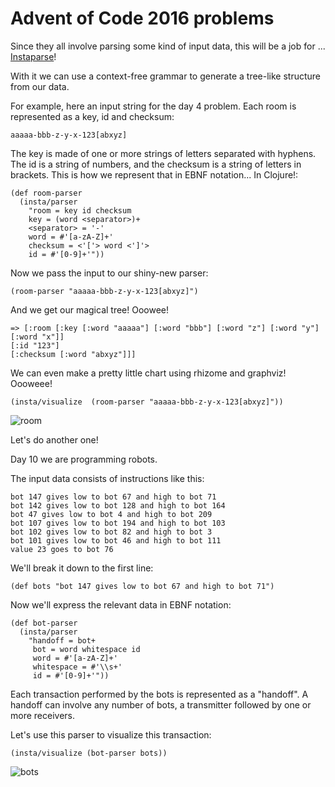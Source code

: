# Advent of Code 2016 problems

Since they all involve parsing some kind of input data, this will be a job for ... [Instaparse](https://github.com/Engelberg/instaparse)!

With it we can use a context-free grammar to generate a tree-like structure from our data.

For example, here an input string for the day 4 problem. Each room is represented as a key, id and checksum:

    aaaaa-bbb-z-y-x-123[abxyz]

The key is made of one or more strings of letters separated with hyphens.
The id is a string of numbers, and the checksum is a string of letters in brackets.
This is how we represent that in EBNF notation... In Clojure!:
  
    (def room-parser
      (insta/parser
        "room = key id checksum
        key = (word <separator>)+
        <separator> = '-'
        word = #'[a-zA-Z]+'
        checksum = <'['> word <']'>
        id = #'[0-9]+'"))
        
 Now we pass the input to our shiny-new parser:

    (room-parser "aaaaa-bbb-z-y-x-123[abxyz]")
    
And we get our magical tree! Ooowee!
  
    => [:room [:key [:word "aaaaa"] [:word "bbb"] [:word "z"] [:word "y"] [:word "x"]]
    [:id "123"]
    [:checksum [:word "abxyz"]]]

We can even make a pretty little chart using rhizome and graphviz! Oooweee!

    (insta/visualize  (room-parser "aaaaa-bbb-z-y-x-123[abxyz]"))

![room](https://github.com/sdfwer124/interview-problems/blob/master/room.png)

Let's do another one!

Day 10 we are programming robots.

The input data consists of instructions like this:

    bot 147 gives low to bot 67 and high to bot 71
    bot 142 gives low to bot 128 and high to bot 164
    bot 47 gives low to bot 4 and high to bot 209
    bot 107 gives low to bot 194 and high to bot 103
    bot 102 gives low to bot 82 and high to bot 3
    bot 101 gives low to bot 46 and high to bot 111
    value 23 goes to bot 76
    
We'll break it down to the first line:

    (def bots "bot 147 gives low to bot 67 and high to bot 71")
    
Now we'll express the relevant data in EBNF notation: 

    (def bot-parser
      (insta/parser
        "handoff = bot+
         bot = word whitespace id
         word = #'[a-zA-Z]+'
         whitespace = #'\\s+'
         id = #'[0-9]+'"))
         
  Each transaction performed by the bots is represented as a "handoff".
  A handoff can involve any number of bots, a transmitter followed by one or more receivers.
  
  Let's use this parser to visualize this transaction:
  
    (insta/visualize (bot-parser bots))
    
![bots](https://github.com/sdfwer124/interview-problems/blob/master/src/advent/bots.png)
